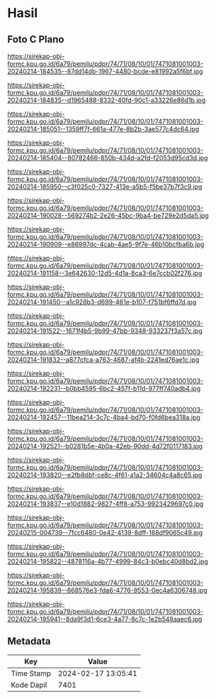 # Hasil

## Foto C Plano

https://sirekap-obj-formc.kpu.go.id/6a79/pemilu/pdpr/74/71/08/10/01/7471081001003-20240214-184535--87dd14db-1967-4480-bcde-e81992a5f6bf.jpg

https://sirekap-obj-formc.kpu.go.id/6a79/pemilu/pdpr/74/71/08/10/01/7471081001003-20240214-184835--d1965488-8332-40fd-90c1-a33226e86d1b.jpg

https://sirekap-obj-formc.kpu.go.id/6a79/pemilu/pdpr/74/71/08/10/01/7471081001003-20240214-185051--1359ff7f-661a-477e-8b2b-3ae577c4dc64.jpg

https://sirekap-obj-formc.kpu.go.id/6a79/pemilu/pdpr/74/71/08/10/01/7471081001003-20240214-185404--80782466-850b-434d-a2fd-f2053d95cd3d.jpg

https://sirekap-obj-formc.kpu.go.id/6a79/pemilu/pdpr/74/71/08/10/01/7471081001003-20240214-185950--c3f025c0-7327-413e-a5b5-f5be37b7f3c9.jpg

https://sirekap-obj-formc.kpu.go.id/6a79/pemilu/pdpr/74/71/08/10/01/7471081001003-20240214-190028--569274b2-2e26-45bc-9ba4-be729e2d5da5.jpg

https://sirekap-obj-formc.kpu.go.id/6a79/pemilu/pdpr/74/71/08/10/01/7471081001003-20240214-190909--e86997dc-4cab-4ae5-9f7e-46b10bcfba6b.jpg

https://sirekap-obj-formc.kpu.go.id/6a79/pemilu/pdpr/74/71/08/10/01/7471081001003-20240214-191158--3e642630-12d5-4d1a-8ca3-6e7ccb02f276.jpg

https://sirekap-obj-formc.kpu.go.id/6a79/pemilu/pdpr/74/71/08/10/01/7471081001003-20240214-191450--a1c928b3-d699-461e-b107-f751bf6ffd7d.jpg

https://sirekap-obj-formc.kpu.go.id/6a79/pemilu/pdpr/74/71/08/10/01/7471081001003-20240214-191522--1671f4b5-9b99-47bb-9348-933237f3a57c.jpg

https://sirekap-obj-formc.kpu.go.id/6a79/pemilu/pdpr/74/71/08/10/01/7471081001003-20240214-191832--a877cfca-a763-4687-af4b-2241ed76ae1c.jpg

https://sirekap-obj-formc.kpu.go.id/6a79/pemilu/pdpr/74/71/08/10/01/7471081001003-20240214-192231--b0bb4595-6bc2-457f-b11d-977ff740adb4.jpg

https://sirekap-obj-formc.kpu.go.id/6a79/pemilu/pdpr/74/71/08/10/01/7471081001003-20240214-192457--11bea214-3c7c-4ba4-bd70-f0fd6bea318a.jpg

https://sirekap-obj-formc.kpu.go.id/6a79/pemilu/pdpr/74/71/08/10/01/7471081001003-20240214-192521--b0281b5e-4b0a-42eb-90dd-4d72f0117183.jpg

https://sirekap-obj-formc.kpu.go.id/6a79/pemilu/pdpr/74/71/08/10/01/7471081001003-20240214-193820--e2fb8dbf-ce8c-4f61-a1a2-34604c4a8c65.jpg

https://sirekap-obj-formc.kpu.go.id/6a79/pemilu/pdpr/74/71/08/10/01/7471081001003-20240214-193837--e10d1882-9827-4ff8-a753-9923429697c0.jpg

https://sirekap-obj-formc.kpu.go.id/6a79/pemilu/pdpr/74/71/08/10/01/7471081001003-20240215-004739--7fcc6480-0e42-4139-8dff-168df9065c49.jpg

https://sirekap-obj-formc.kpu.go.id/6a79/pemilu/pdpr/74/71/08/10/01/7471081001003-20240214-195822--4878116a-4b77-4999-84c3-b0ebc40d8bd2.jpg

https://sirekap-obj-formc.kpu.go.id/6a79/pemilu/pdpr/74/71/08/10/01/7471081001003-20240214-195839--868576e3-fda6-4776-9553-0ec4a6306748.jpg

https://sirekap-obj-formc.kpu.go.id/6a79/pemilu/pdpr/74/71/08/10/01/7471081001003-20240214-195941--8da9f3d1-6ce3-4a77-8c7c-1e2b548aaec6.jpg


## Metadata

| Key        | Value               |
| ---------- | ------------------- |
| Time Stamp | 2024-02-17 13:05:41 |
| Kode Dapil | 7401                |



